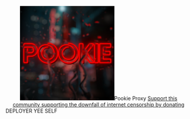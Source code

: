 <center><img src=/static/main.png
          <b>Pookie Proxy</b>
<a href="https://www.patreon.com/PookieProxy">Support this community supporting the downfall of internet censorship by donating</a></center>
DEPLOYER YEE SELF
